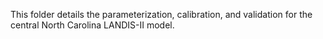 This folder details the parameterization, calibration, and validation for the central North Carolina LANDIS-II model.
